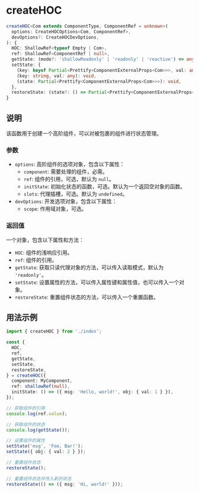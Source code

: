 # createHOC

```typescript
createHOC<Com extends ComponentType, ComponentRef = unknown>(
  options: CreateHOCOptions<Com, ComponentRef>,
  devOptions?: CreateHOCDevOptions,
): {
  HOC: ShallowRef<typeof Empty | Com>,
  ref: ShallowRef<ComponentRef | null>,
  getState: (mode?: 'shallowReadonly' | 'readonly' | 'reactive') => any,
  setState: {
    (key: keyof Partial<Prettify<ComponentExternalProps<Com>>>, val: any): void,
    (key: string, val: any): void,
    (state: Partial<Prettify<ComponentExternalProps<Com>>>): void,
  },
  restoreState: (state?: () => Partial<Prettify<ComponentExternalProps<Com>>>) => void,
}
```

## 说明

该函数用于创建一个高阶组件，可以对被包裹的组件进行状态管理。

### 参数

- `options`: 高阶组件的选项对象，包含以下属性：
  - `component`: 需要处理的组件，必需。
  - `ref`: 组件的引用，可选，默认为 `null`。
  - `initState`: 初始化状态的函数，可选。默认为一个返回空对象的函数。
  - `slots`: 代理插槽，可选。默认为 `undefined`。
- `devOptions`: 开发选项对象，包含以下属性：
  - `scope`: 作用域对象，可选。

### 返回值

一个对象，包含以下属性和方法：

- `HOC`: 组件的浅响应引用。
- `ref`: 组件的引用。
- `getState`: 获取只读代理对象的方法，可以传入读取模式，默认为 `'readonly'`。
- `setState`: 设置属性的方法，可以传入属性键和属性值，也可以传入一个对象。
- `restoreState`: 重置组件状态的方法，可以传入一个重置函数。

## 用法示例

```typescript
import { createHOC } from './index';

const {
  HOC,
  ref,
  getState,
  setState,
  restoreState,
} = createHOC({
  component: MyComponent,
  ref: shallowRef(null),
  initState: () => ({ msg: 'Hello, world!', obj: { val: 1 } }),
});

// 获取组件的引用
console.log(ref.value);

// 获取组件的状态
console.log(getState());

// 设置组件的属性
setState('msg', 'Foo, Bar!');
setState({ obj: { val: 2 } });

// 重置组件状态
restoreState();

// 重置组件状态并传入新的状态
restoreState(() => ({ msg: 'Hi, world!' }));
```
